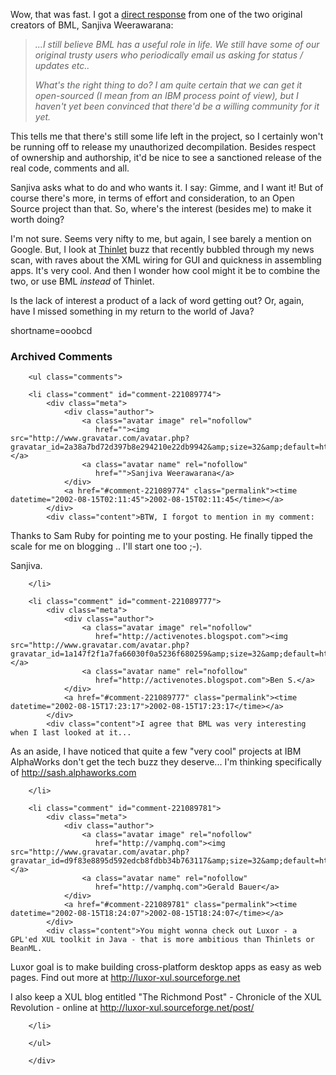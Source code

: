 <p>Wow, that was fast.  I got a <a href="http://www.decafbad.com/news_archives/000232.phtml#comments">direct response</a> from one of the two original creators of BML, Sanjiva Weerawarana:<blockquote><i>...I still believe BML has a useful role in life. We still have some of our original trusty users who periodically email us asking for status / updates etc..</p>
<p>What's the right thing to do? I am quite certain that we can get it open-sourced (I mean from an IBM process point of view), but I haven't yet been convinced that there'd be a willing community for it yet.</i></blockquote>This tells me that there's still some life left in the project, so I certainly won't be running off to release my unauthorized decompilation.  Besides respect of ownership and authorship, it'd be nice to see a sanctioned release of the real code, comments and all.  </p>
<p>Sanjiva asks what to do and who wants it.  I say:  Gimme, and I want it!  But of course there's more, in terms of effort and consideration, to an Open Source project than that.  So, where's the interest (besides me) to make it worth doing?</p>
<p>I'm not sure.  Seems very nifty to me, but again, I see barely a mention on Google.  But, I look at <a href="http://www.thinlet.com/">Thinlet</a> buzz that recently bubbled through my news scan, with raves about the XML wiring for GUI and quickness in assembling apps.  It's very cool.  And then I wonder how cool might it be to combine the two, or use BML <i>instead</i> of Thinlet.</p>
<p>Is the lack of interest a product of a lack of word getting out?  Or, again, have I missed something in my return to the world of Java?</p>
<!--more-->
shortname=ooobcd

<div id="comments" class="comments archived-comments">
            <h3>Archived Comments</h3>
            
        <ul class="comments">
            
        <li class="comment" id="comment-221089774">
            <div class="meta">
                <div class="author">
                    <a class="avatar image" rel="nofollow" 
                       href=""><img src="http://www.gravatar.com/avatar.php?gravatar_id=2a38a7bd72d397b8e294210e22db9942&amp;size=32&amp;default=http://mediacdn.disqus.com/1320279820/images/noavatar32.png"/></a>
                    <a class="avatar name" rel="nofollow" 
                       href="">Sanjiva Weerawarana</a>
                </div>
                <a href="#comment-221089774" class="permalink"><time datetime="2002-08-15T02:11:45">2002-08-15T02:11:45</time></a>
            </div>
            <div class="content">BTW, I forgot to mention in my comment:

Thanks to Sam Ruby for pointing me to your posting. He finally tipped the scale for me on blogging .. I'll start one too ;-).

Sanjiva.</div>
            
        </li>
    
        <li class="comment" id="comment-221089777">
            <div class="meta">
                <div class="author">
                    <a class="avatar image" rel="nofollow" 
                       href="http://activenotes.blogspot.com"><img src="http://www.gravatar.com/avatar.php?gravatar_id=1a147f2f1a7fa66030f0a5236f680259&amp;size=32&amp;default=http://mediacdn.disqus.com/1320279820/images/noavatar32.png"/></a>
                    <a class="avatar name" rel="nofollow" 
                       href="http://activenotes.blogspot.com">Ben S.</a>
                </div>
                <a href="#comment-221089777" class="permalink"><time datetime="2002-08-15T17:23:17">2002-08-15T17:23:17</time></a>
            </div>
            <div class="content">I agree that BML was very interesting when I last looked at it...
As an aside, I have noticed that quite a few "very cool" projects at IBM AlphaWorks don't get the tech buzz they deserve... I'm thinking specifically of http://sash.alphaworks.com</div>
            
        </li>
    
        <li class="comment" id="comment-221089781">
            <div class="meta">
                <div class="author">
                    <a class="avatar image" rel="nofollow" 
                       href="http://vamphq.com"><img src="http://www.gravatar.com/avatar.php?gravatar_id=d9f83e8895d592edcb8fdbb34b763117&amp;size=32&amp;default=http://mediacdn.disqus.com/1320279820/images/noavatar32.png"/></a>
                    <a class="avatar name" rel="nofollow" 
                       href="http://vamphq.com">Gerald Bauer</a>
                </div>
                <a href="#comment-221089781" class="permalink"><time datetime="2002-08-15T18:24:07">2002-08-15T18:24:07</time></a>
            </div>
            <div class="content">You might wonna check out Luxor - a GPL'ed XUL toolkit in Java - that is more ambitious than Thinlets or BeanML. 

Luxor goal is to make building cross-platform desktop apps as easy as web pages. Find out more at http://luxor-xul.sourceforge.net

I also keep a XUL blog entitled "The Richmond Post" - Chronicle of the XUL Revolution - online at http://luxor-xul.sourceforge.net/post/</div>
            
        </li>
    
        </ul>
    
        </div>
    